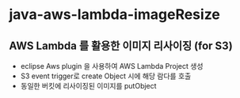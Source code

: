 # java-aws-lambda-imageResize

## AWS Lambda 를 활용한 이미지 리사이징 (for S3)

- eclipse Aws plugin 을 사용하여 AWS Lambda Project 생성
- S3 event trigger로 create Object 시에 해당 람다를 호출
- 동일한 버킷에 리사이징된 이미지를 putObject
